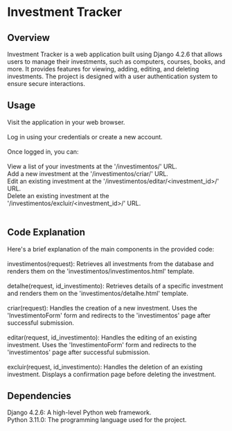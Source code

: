 # Investment Tracker

## Overview
Investment Tracker is a web application built using Django 4.2.6 that allows users to manage their investments, such as computers, courses, books, and more. It provides features for viewing, adding, editing, and deleting investments. The project is designed with a user authentication system to ensure secure interactions.

## Usage
Visit the application in your web browser. <br />
<br />
Log in using your credentials or create a new account. <br />
<br />
Once logged in, you can: <br />
<br />
View a list of your investments at the '/investimentos/' URL. <br />
Add a new investment at the '/investimentos/criar/' URL. <br />
Edit an existing investment at the '/investimentos/editar/<investment_id>/' URL. <br />
Delete an existing investment at the '/investimentos/excluir/<investment_id>/' URL. <br />
<br />
## Code Explanation
Here's a brief explanation of the main components in the provided code: <br />
<br />
investimentos(request): Retrieves all investments from the database and renders them on the 'investimentos/investimentos.html' template. <br />
<br />
detalhe(request, id_investimento): Retrieves details of a specific investment and renders them on the 'investimentos/detalhe.html' template. <br />
<br />
criar(request): Handles the creation of a new investment. Uses the 'InvestimentoForm' form and redirects to the 'investimentos' page after successful submission. <br />
<br />
editar(request, id_investimento): Handles the editing of an existing investment. Uses the 'InvestimentoForm' form and redirects to the 'investimentos' page after successful submission. <br />
<br />
excluir(request, id_investimento): Handles the deletion of an existing investment. Displays a confirmation page before deleting the investment. <br />

## Dependencies
Django 4.2.6: A high-level Python web framework. <br />
Python 3.11.0: The programming language used for the project.

